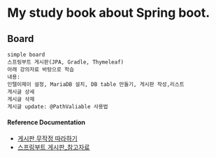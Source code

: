 # My study book about Spring boot.


## Board
    simple board 
    스프링부트 게시판(JPA, Gradle, Thymeleaf)
    아래 강의자료 바탕으로 학습
    내용:
    인텔이제이 설정, MariaDB 설치, DB table 만들기, 게시판 작성,리스트
    게시글 상세
    게시글 삭제
    게시글 update: @PathValiable 사용법
#### Reference Documentation
* [게시판 무작정 따라하기](https://youtu.be/frI5CoZe-vE)
* [스프링부트 게시판_참고자료](https://developer-rooney.tistory.com/153?category=496529)





